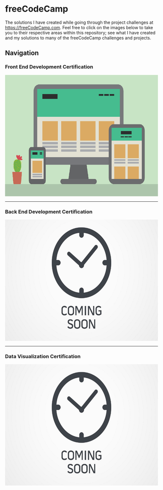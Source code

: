 # freeCodeCamp
The solutions I have created while going through the project challenges at https://freeCodeCamp.com. Feel free to click on the images below to take you to their respective areas within this repository; see what I have created and my solutions to many of the freeCodeCamp challenges and projects.

## Navigation

### Front End Development Certification

<a href="https://github.com/Squibs/freeCodeCamp/tree/master/Front%20End%20Development%20Certificaiton#freecodecamp"><img src="https://raw.githubusercontent.com/Squibs/freeCodeCamp/master/Images/image-front-end.png" height="400" alt="flat image of front end web design"></a>

---

### Back End Development Certification

<a href="#"><img src="https://raw.githubusercontent.com/Squibs/freeCodeCamp/master/Images/image-coming-soon.png" height="400" alt="coming soon picture"></a>

---

### Data Visualization Certification

<a href="#"><img src="https://raw.githubusercontent.com/Squibs/freeCodeCamp/master/Images/image-coming-soon.png" height="400" alt="coming soon picture"></a>